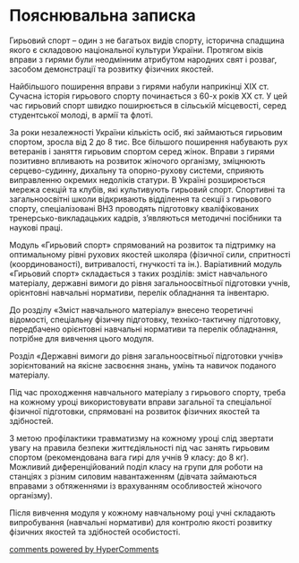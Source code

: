 <div id="hypercomments_widget" class="js-hypercomments-widget invisible"></div>

Пояснювальна записка
=============================

Гирьовий спорт – один з не багатьох видів спорту, історична спадщина якого є складовою національної культури України. Протягом віків вправи з гирями були неодмінним атрибутом народних свят і розваг, засобом демонстрації та розвитку фізичних якостей.

Найбільшого поширення вправи з гирями набули наприкінці ХІХ ст. Сучасна історія гирьового спорту починається з 60-х років ХХ ст. У цей час гирьовий спорт швидко поширюється в сільській місцевості, серед студентської молоді, в армії та флоті.

За роки незалежності України кількість осіб, які займаються гирьовим спортом, зросла від 2 до 8 тис. Все більшого поширення набувають рух ветеранів і заняття гирьовим спортом серед жінок. Вправи з гирями позитивно впливають на розвиток жіночого організму, зміцнюють серцево-судинну, дихальну та опорно-рухову системи, сприяють виправленню окремих недоліків статури. В Україні розширюється мережа секцій та клубів, які культивують гирьовий спорт. Спортивні та загальноосвітні школи відкривають відділення та секції з гирьового спорту, спеціалізовані ВНЗ проводять підготовку кваліфікованих тренерсько-викладацьких кадрів, з’являються методичні посібники та наукові праці. 

Модуль «Гирьовий спорт» спрямований на розвиток та підтримку на оптимальному рівні рухових якостей школяра (фізичної сили, спритності (координованості), витривалості, гнучкості та ін.).
Варіативний модуль «Гирьовий спорт» складається з таких розділів: зміст навчального матеріалу, державні вимоги до рівня загальноосвітньої підготовки учнів, орієнтовні навчальні нормативи, перелік обладнання та інвентарю.

До розділу «Зміст навчального матеріалу» внесено теоретичні відомості, спеціальну фізичну підготовку, техніко-тактичну підготовку, передбачено орієнтовні навчальні нормативи та перелік обладнання, потрібне для вивчення цього модуля.

Розділ «Державні вимоги до рівня загальноосвітньої підготовки учнів» зорієнтований на якісне засвоєння знань, умінь та навичок поданого матеріалу. 

Під час проходження навчального матеріалу з гирьового спорту, треба на кожному уроці використовувати вправи загальної та спеціальної фізичної підготовки, спрямовані на розвиток фізичних якостей та здібностей.

З метою профілактики травматизму на кожному уроці слід звертати увагу на правила безпеки життєдіяльності під час занять гирьовим спортом (рекомендована вага гирі для учнів 9 класу: до 8 кг). Можливий диференційований поділ класу на групи для роботи на станціях з різним силовим навантаженням (дівчата займаються вправами з обтяженнями із врахуванням особливостей жіночого організму).

Після вивчення модуля у кожному навчальному році учні складають випробування (навчальні нормативи) для контролю якості розвитку фізичних якостей та здібностей особистості.

<div class="js-hypercomments-container">
    <a href="http://hypercomments.com" class="hc-link" title="comments widget">comments powered by HyperComments</a>
</div>
